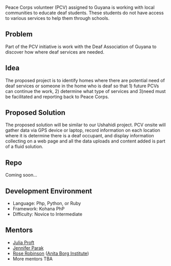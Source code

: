 Peace Corps volunteer (PCV) assigned to Guyana is working with local communities to educate deaf students. These students do not have access to various services to help them through schools. 

## Problem
Part of the PCV initiative is work with the Deaf Association of Guyana to discover how where deaf services are needed. 

## Idea
The proposed project is to identify homes where there are potential need of deaf services or someone in the home who is deaf so that 1) future PCVs can continue the work, 2) determine what type of services and 3)need must be facilitated and reporting back to Peace Corps.

## Proposed Solution
The proposed solution will be similar to our Ushahidi project. PCV onsite will gather data via GPS device or laptop, record information on each location where it is determine there is a deaf occupant, and display information collecting on a web page and all the data uploads and content added is part of a fluid solution.

## Repo
Coming soon...

## Development Environment
* Language: Php, Python, or Ruby
* Framework: Kohana PhP
* Difficulty: Novice to Intermediate

## Mentors
* [Julia Proft](http://systers.org/systers-dev/doku.php/julia_proft)
* [Jennifer Parak](http://systers.org/systers-dev/doku.php/jennifer_parak)
* [Rose Robinson](http://about.me/rosariorobinson) ([Anita Borg Institute](http://anitaborg.org/))
* More mentors TBA